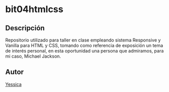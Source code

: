 # bit04htmlcss
## Descripción
Repositorio utilizado para taller en clase empleando sistema Responsive y Vanilla para HTML y CSS, tomando como referencia de exposición un tema de interés personal, en esta oportunidad una persona que admiramos, para mi caso, Michael Jackson.
## Autor
[Yessica](https://www.linkedin.com/in/yessica-camargo98/)
